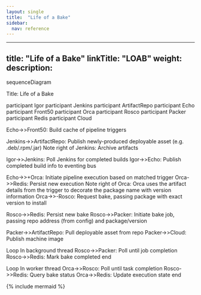 ```yaml
---
layout: single
title:  "Life of a Bake"
sidebar:
  nav: reference
---
```


---
title: "Life of a Bake"
linkTitle: "LOAB"
weight: 
description: 
---

<div class="mermaid">
sequenceDiagram

Title: Life of a Bake

participant Igor
participant Jenkins
participant ArtifactRepo
participant Echo
participant Front50
participant Orca
participant Rosco
participant Packer
participant Redis
participant Cloud

Echo->>Front50: Build cache of pipeline triggers

Jenkins->>ArtifactRepo: Publish newly-produced deployable asset (e.g. .deb/.rpm/.jar)
Note right of Jenkins: Archive artifacts

Igor->>Jenkins: Poll Jenkins for completed builds
Igor->>Echo: Publish completed build info to eventing bus

Echo->>+Orca: Initiate pipeline execution based on matched trigger
Orca->>Redis: Persist new execution
Note right of Orca: Orca uses the artifact details from the trigger to decorate the package name with version information
Orca->>-Rosco: Request bake, passing package with exact version to install

Rosco->>Redis: Persist new bake
Rosco->>Packer: Initiate bake job, passing repo address (from config) and package/version

Packer->>ArtifactRepo: Pull deployable asset from repo
Packer->>Cloud: Publish machine image

Loop In background thread
  Rosco->>Packer: Poll until job completion
  Rosco->>Redis: Mark bake completed
end

Loop In worker thread
  Orca->>Rosco: Poll until task completion
  Rosco->>Redis: Query bake status
  Orca->>Redis: Update execution state
end

</div>

{% include mermaid %}
